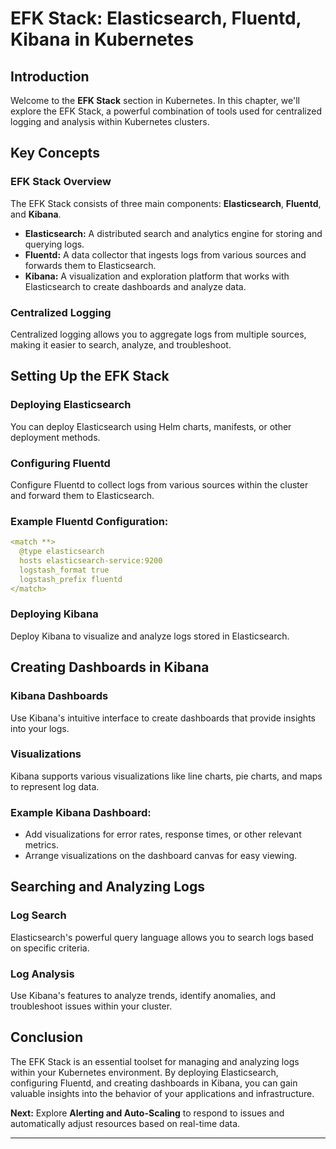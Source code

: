 # EFK Stack: Elasticsearch, Fluentd, Kibana in Kubernetes

## Introduction

Welcome to the **EFK Stack** section in Kubernetes. In this chapter, we'll explore the EFK Stack, a powerful combination of tools used for centralized logging and analysis within Kubernetes clusters.

## Key Concepts

### EFK Stack Overview

The EFK Stack consists of three main components: **Elasticsearch**, **Fluentd**, and **Kibana**.

- **Elasticsearch:** A distributed search and analytics engine for storing and querying logs.
- **Fluentd:** A data collector that ingests logs from various sources and forwards them to Elasticsearch.
- **Kibana:** A visualization and exploration platform that works with Elasticsearch to create dashboards and analyze data.

### Centralized Logging

Centralized logging allows you to aggregate logs from multiple sources, making it easier to search, analyze, and troubleshoot.

## Setting Up the EFK Stack

### Deploying Elasticsearch

You can deploy Elasticsearch using Helm charts, manifests, or other deployment methods.

### Configuring Fluentd

Configure Fluentd to collect logs from various sources within the cluster and forward them to Elasticsearch.

### Example Fluentd Configuration:

```yaml
<match **>
  @type elasticsearch
  hosts elasticsearch-service:9200
  logstash_format true
  logstash_prefix fluentd
</match>
```

### Deploying Kibana

Deploy Kibana to visualize and analyze logs stored in Elasticsearch.

## Creating Dashboards in Kibana

### Kibana Dashboards

Use Kibana's intuitive interface to create dashboards that provide insights into your logs.

### Visualizations

Kibana supports various visualizations like line charts, pie charts, and maps to represent log data.

### Example Kibana Dashboard:

- Add visualizations for error rates, response times, or other relevant metrics.
- Arrange visualizations on the dashboard canvas for easy viewing.

## Searching and Analyzing Logs

### Log Search

Elasticsearch's powerful query language allows you to search logs based on specific criteria.

### Log Analysis

Use Kibana's features to analyze trends, identify anomalies, and troubleshoot issues within your cluster.

## Conclusion

The EFK Stack is an essential toolset for managing and analyzing logs within your Kubernetes environment. By deploying Elasticsearch, configuring Fluentd, and creating dashboards in Kibana, you can gain valuable insights into the behavior of your applications and infrastructure.

**Next:** Explore **Alerting and Auto-Scaling** to respond to issues and automatically adjust resources based on real-time data.

---
